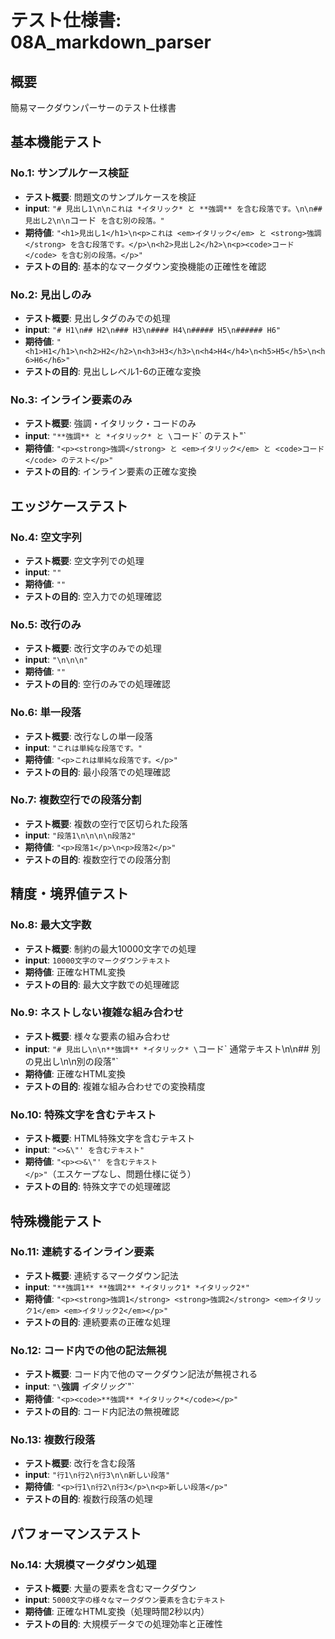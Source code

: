 # テスト仕様書: 08A_markdown_parser

## 概要
簡易マークダウンパーサーのテスト仕様書

## 基本機能テスト

### No.1: サンプルケース検証
- **テスト概要**: 問題文のサンプルケースを検証
- **input**: `"# 見出し1\n\nこれは *イタリック* と **強調** を含む段落です。\n\n## 見出し2\n\n`コード` を含む別の段落。"`
- **期待値**: `"<h1>見出し1</h1>\n<p>これは <em>イタリック</em> と <strong>強調</strong> を含む段落です。</p>\n<h2>見出し2</h2>\n<p><code>コード</code> を含む別の段落。</p>"`
- **テストの目的**: 基本的なマークダウン変換機能の正確性を確認

### No.2: 見出しのみ
- **テスト概要**: 見出しタグのみでの処理
- **input**: `"# H1\n## H2\n### H3\n#### H4\n##### H5\n###### H6"`
- **期待値**: `"<h1>H1</h1>\n<h2>H2</h2>\n<h3>H3</h3>\n<h4>H4</h4>\n<h5>H5</h5>\n<h6>H6</h6>"`
- **テストの目的**: 見出しレベル1-6の正確な変換

### No.3: インライン要素のみ
- **テスト概要**: 強調・イタリック・コードのみ
- **input**: `"**強調** と *イタリック* と \`コード\` のテスト"`
- **期待値**: `"<p><strong>強調</strong> と <em>イタリック</em> と <code>コード</code> のテスト</p>"`
- **テストの目的**: インライン要素の正確な変換

## エッジケーステスト

### No.4: 空文字列
- **テスト概要**: 空文字列での処理
- **input**: `""`
- **期待値**: `""`
- **テストの目的**: 空入力での処理確認

### No.5: 改行のみ
- **テスト概要**: 改行文字のみでの処理
- **input**: `"\n\n\n"`
- **期待値**: `""`
- **テストの目的**: 空行のみでの処理確認

### No.6: 単一段落
- **テスト概要**: 改行なしの単一段落
- **input**: `"これは単純な段落です。"`
- **期待値**: `"<p>これは単純な段落です。</p>"`
- **テストの目的**: 最小段落での処理確認

### No.7: 複数空行での段落分割
- **テスト概要**: 複数の空行で区切られた段落
- **input**: `"段落1\n\n\n\n段落2"`
- **期待値**: `"<p>段落1</p>\n<p>段落2</p>"`
- **テストの目的**: 複数空行での段落分割

## 精度・境界値テスト

### No.8: 最大文字数
- **テスト概要**: 制約の最大10000文字での処理
- **input**: `10000文字のマークダウンテキスト`
- **期待値**: 正確なHTML変換
- **テストの目的**: 最大文字数での処理確認

### No.9: ネストしない複雑な組み合わせ
- **テスト概要**: 様々な要素の組み合わせ
- **input**: `"# 見出し\n\n**強調** *イタリック* \`コード\` 通常テキスト\n\n## 別の見出し\n\n別の段落"`
- **期待値**: 正確なHTML変換
- **テストの目的**: 複雑な組み合わせでの変換精度

### No.10: 特殊文字を含むテキスト
- **テスト概要**: HTML特殊文字を含むテキスト
- **input**: `"<>&\"' を含むテキスト"`
- **期待値**: `"<p><>&\"' を含むテキスト</p>"`（エスケープなし、問題仕様に従う）
- **テストの目的**: 特殊文字での処理確認

## 特殊機能テスト

### No.11: 連続するインライン要素
- **テスト概要**: 連続するマークダウン記法
- **input**: `"**強調1** **強調2** *イタリック1* *イタリック2*"`
- **期待値**: `"<p><strong>強調1</strong> <strong>強調2</strong> <em>イタリック1</em> <em>イタリック2</em></p>"`
- **テストの目的**: 連続要素の正確な処理

### No.12: コード内での他の記法無視
- **テスト概要**: コード内で他のマークダウン記法が無視される
- **input**: `"\`**強調** *イタリック*\`"`
- **期待値**: `"<p><code>**強調** *イタリック*</code></p>"`
- **テストの目的**: コード内記法の無視確認

### No.13: 複数行段落
- **テスト概要**: 改行を含む段落
- **input**: `"行1\n行2\n行3\n\n新しい段落"`
- **期待値**: `"<p>行1\n行2\n行3</p>\n<p>新しい段落</p>"`
- **テストの目的**: 複数行段落の処理

## パフォーマンステスト

### No.14: 大規模マークダウン処理
- **テスト概要**: 大量の要素を含むマークダウン
- **input**: `5000文字の様々なマークダウン要素を含むテキスト`
- **期待値**: 正確なHTML変換（処理時間2秒以内）
- **テストの目的**: 大規模データでの処理効率と正確性